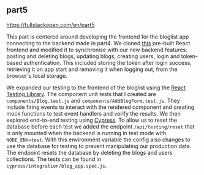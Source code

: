## part5
https://fullstackopen.com/en/part5

This part is centered around developing the frontend for the bloglist app connecting to the backend made in part4. We cloned [this](https://github.com/fullstack-hy/bloglist-frontend) pre-built React frontend and modified it to synchronise with our new backend features: posting and deleting blogs, updating blogs, creating users, login and token-based authentication. This included storing the token after login success, retrieving it on app start and removing it when logging out, from the browser's local storage.

We expanded our testing to the frontend of the bloglist using the [React Testing Library](https://testing-library.com/docs/react-testing-library/intro/). The component unit tests that I created are ```components/Blog.test.js``` and ```components/AddBlogForm.test.js```. They include firing events to interact with the rendered component and creating mock functions to test event handlers and verify the results. We then explored end-to-end testing using [Cypress](https://www.cypress.io/). To allow us to reset the database before each test we added the endpoint ```/api/testing/reset``` that is only mounted when the backend is running in test mode with ```NODE_ENV=test```. With this environment variable the config also changes to use the database for testing to prevent manipulating our production data. The endpoint resets the database by deleting the blogs and users collections. The tests can be found in ```cypress/integration/blog_app.spec.js```.